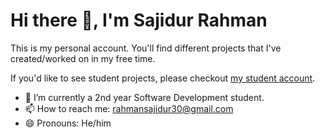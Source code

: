 # Hi there 👋, I'm Sajidur Rahman

This is my personal account. You'll find different projects that I've created/worked on in my free time.

If you'd like to see student projects, please checkout <a href="https://github.com/edu-rahmsaji">my student account</a>.

- 🌱 I’m currently a 2nd year Software Development student.
- 📫 How to reach me: <a href="mailto:rahmansajidur30@gmail.com">rahmansajidur30@gmail.com</a>
- 😄 Pronouns: He/him
